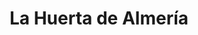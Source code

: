 ---
title: "La Huerta de Almería"
url: /madrid/la-huerta-de-almeria-calle-de-san-millan/
shop: comodidad
---